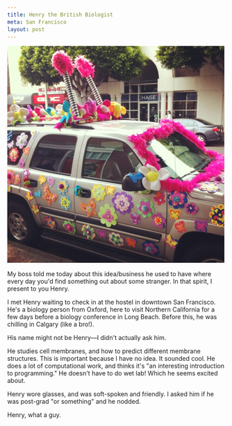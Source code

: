 ```yaml
---
title: Henry the British Biologist
meta: San Francisco
layout: post
---
```


![](/images/sf-fuzzy-car.jpg)


My boss told me today about this idea/business he used to have where every day you'd find something out about some stranger. In that spirit, I present to you Henry.

I met Henry waiting to check in at the hostel in downtown San Francisco. He's a biology person from Oxford, here to visit Northern California for a few days before a biology conference in Long Beach. Before this, he was chilling in Calgary (like a bro!).

His name might not be Henry—I didn't actually ask him.

He studies cell membranes, and how to predict different membrane structures. This is important because I have no idea. It sounded cool. He does a lot of computational work, and thinks it's "an interesting introduction to programming." He doesn't have to do wet lab! Which he seems excited about.

Henry wore glasses, and was soft-spoken and friendly. I asked him if he was post-grad "or something" and he nodded.

Henry, what a guy.

